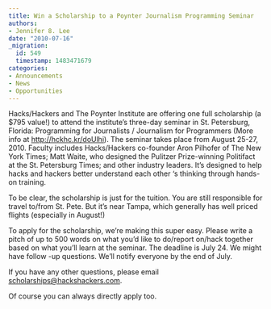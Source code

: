 ```yaml
---
title: Win a Scholarship to a Poynter Journalism Programming Seminar
authors:
- Jennifer 8. Lee
date: "2010-07-16"
_migration:
  id: 549
  timestamp: 1483471679
categories:
- Announcements
- News
- Opportunities
---
```


Hacks/Hackers and The Poynter Institute are offering one full scholarship (a $795 value!) to attend the institute&#8217;s three-day seminar in St. Petersburg, Florida: Programming for Journalists / Journalism for Programmers (More info at <http://hckhc.kr/doUlhi>). The seminar takes place from August 25-27, 2010. Faculty includes Hacks/Hackers co-founder Aron Pilhofer of The New York Times; Matt Waite, who designed the Pulitzer Prize-winning Politifact at the St. Petersburg Times; and other industry leaders. It&#8217;s designed to help hacks and hackers better understand each other &#8216;s thinking through hands-on training.

To be clear, the scholarship is just for the tuition. You are still responsible for travel to/from St. Pete. But it&#8217;s near Tampa, which generally has well priced flights (especially in August!)

To apply for the scholarship, we&#8217;re making this super easy. Please write a pitch of up to 500 words on what you&#8217;d like to do/report on/hack together based on what you&#8217;ll learn at the seminar. The deadline is July 24. We might have follow -up questions. We&#8217;ll notify everyone by the end of July.

If you have any other questions, please email <scholarships@hackshackers.com>.

Of course you can always directly apply too.